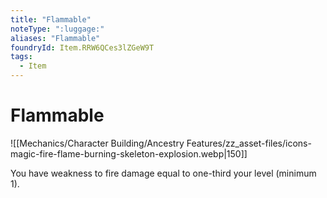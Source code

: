 ```yaml
---
title: "Flammable"
noteType: ":luggage:"
aliases: "Flammable"
foundryId: Item.RRW6QCes3lZGeW9T
tags:
  - Item
---
```


# Flammable
![[Mechanics/Character Building/Ancestry Features/zz_asset-files/icons-magic-fire-flame-burning-skeleton-explosion.webp|150]]

You have weakness to fire damage equal to one-third your level (minimum 1).
